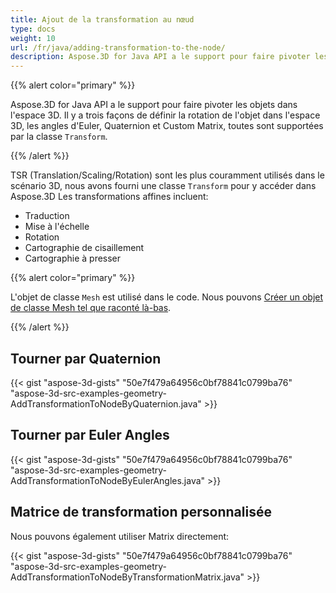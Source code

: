 ```yaml
---
title: Ajout de la transformation au nœud
type: docs
weight: 10
url: /fr/java/adding-transformation-to-the-node/
description: Aspose.3D for Java API a le support pour faire pivoter les objets dans l'espace 3D. Il existe trois façons de définir la rotation de l'objet dans l'espace 3D, les angles d'Euler, le quaternion et la matrice personnalisée, toutes sont supportées par la classe Transform.
---
```

{{% alert color="primary" %}} 

Aspose.3D for Java API a le support pour faire pivoter les objets dans l'espace 3D. Il y a trois façons de définir la rotation de l'objet dans l'espace 3D, les angles d'Euler, Quaternion et Custom Matrix, toutes sont supportées par la classe `Transform`.

{{% /alert %}} 

TSR (Translation/Scaling/Rotation) sont les plus couramment utilisés dans le scénario 3D, nous avons fourni une classe `Transform` pour y accéder dans Aspose.3D Les transformations affines incluent:

- Traduction
- Mise à l'échelle
- Rotation
- Cartographie de cisaillement
- Cartographie à presser

{{% alert color="primary" %}} 

L'objet de classe `Mesh` est utilisé dans le code. Nous pouvons [Créer un objet de classe Mesh tel que raconté là-bas](https://docs.dynabic.com/display/3djava/Create+3D+Mesh+and+Scene).

{{% /alert %}} 
##  **Tourner par Quaternion**
{{< gist "aspose-3d-gists" "50e7f479a64956c0bf78841c0799ba76" "aspose-3d-src-examples-geometry-AddTransformationToNodeByQuaternion.java" >}}
##  **Tourner par Euler Angles**
{{< gist "aspose-3d-gists" "50e7f479a64956c0bf78841c0799ba76" "aspose-3d-src-examples-geometry-AddTransformationToNodeByEulerAngles.java" >}}
##  **Matrice de transformation personnalisée**
Nous pouvons également utiliser Matrix directement:

{{< gist "aspose-3d-gists" "50e7f479a64956c0bf78841c0799ba76" "aspose-3d-src-examples-geometry-AddTransformationToNodeByTransformationMatrix.java" >}}

